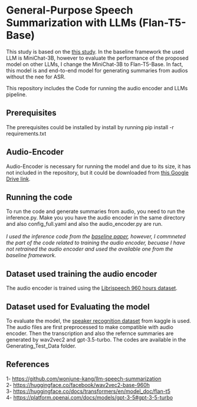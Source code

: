 # General-Purpose Speech Summarization with LLMs (Flan-T5-Base)
This study is based on the [this study](https://arxiv.org/abs/2406.05968). In the baseline framework the used LLM is MiniChat-3B, however to evaluate the performance of the proposed model on other LLMs, I change the MiniChat-3B to Flan-T5-Base. In fact, this model is and end-to-end model for generating summaries from audios without the nee for ASR.

This repository includes the Code for running the audio encoder and LLMs pipeline.

## Prerequisites
The prerequisites could be installed by install by running 
pip install -r requirements.txt

## Audio-Encoder
Audio-Encoder is necessary for running the model and due to its size, it has not included in the repository, but it could be downloaded from [this Google Drive link](https://drive.google.com/drive/folders/1o363nAqpyP80tivFNdjmyyoWGCLUeHZS). 

## Running the code
To run the code and generate summaries from audio, you need to run the inference.py. Make you you have the audio encoder in the same directory and also config_full.yaml and also the audio_encoder.py are run. </br></br>
*I used the inference code from the [baseline paper](https://arxiv.org/abs/2406.05968), however, I commneted the part of the code related to training the audio encoder, becuase I have not retrained the audio encoder and used the available one from the baseline framework.*

## Dataset used training the audio encoder
The audio encoder is trained using the [Librispeech 960 hours dataset](https://huggingface.co/datasets/openslr/librispeech_asr).

## Dataset used for Evaluating the model
To evaluate the model, the [speaker recognition dataset](https://www.kaggle.com/datasets/vjcalling/speaker-recognition-audio-dataset) from kaggle is used. The audio files are first preprocessed to make compatible with audio encoder. Then the transcription and also the refernce summaries are generated by wav2vec2 and gpt-3.5-turbo. The codes are available in the Generating_Test_Data folder.

## References
1- https://github.com/wonjune-kang/llm-speech-summarization </br>
2- https://huggingface.co/facebook/wav2vec2-base-960h </br>
3- https://huggingface.co/docs/transformers/en/model_doc/flan-t5 </br>
4- https://platform.openai.com/docs/models/gpt-3-5#gpt-3-5-turbo










